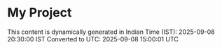 # My Project

This content is dynamically generated in Indian Time (IST): 2025-09-08 20:30:00 IST
Converted to UTC: 2025-09-08 15:00:01 UTC
